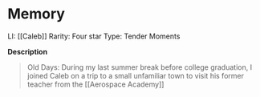 # Memory
LI: [[Caleb]]
Rarity: Four star
Type: Tender Moments

**Description**
> Old Days: During my last summer break before college graduation, I joined Caleb on a trip to a small unfamiliar town to visit his former teacher from the [[Aerospace Academy]]